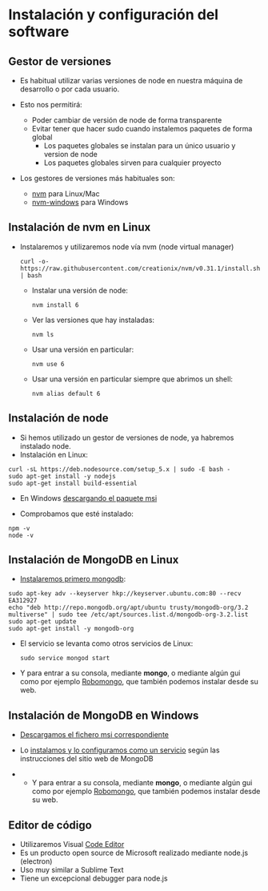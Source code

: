 # Instalación y configuración del software

## Gestor de versiones

* Es habitual utilizar varias versiones de node en nuestra máquina de desarrollo o por cada usuario.
* Esto nos permitirá:
  * Poder cambiar de versión de node de forma transparente
  * Evitar tener que hacer sudo cuando instalemos paquetes de forma global
    * Los paquetes globales se instalan para un único usuario y version de node
    * Los paquetes globales sirven para cualquier proyecto

* Los gestores de versiones más habituales son:
  * [nvm](https://github.com/creationix/nvm) para Linux/Mac
  * [nvm-windows](https://github.com/coreybutler/nvm-windows) para Windows


## Instalación de nvm en Linux

* Instalaremos y utilizaremos node vía nvm \(node virtual manager\)

  ```
  curl -o- https://raw.githubusercontent.com/creationix/nvm/v0.31.1/install.sh | bash
  ```

  * Instalar una versión de node:

    ```
    nvm install 6
    ```

  * Ver las versiones que hay instaladas:

    ```
    nvm ls
    ```

  * Usar una versión en particular:

    ```
    nvm use 6
    ```
  
  * Usar una versión en particular siempre que abrimos un shell:

    ```
    nvm alias default 6
    ```

## Instalación de node

* Si hemos utilizado un gestor de versiones de node, ya habremos instalado node.
* Instalación en Linux: 

```
curl -sL https://deb.nodesource.com/setup_5.x | sudo -E bash -
sudo apt-get install -y nodejs
sudo apt-get install build-essential
```

* En Windows [descargando el paquete msi](https://github.com/coreybutler/nvm-windows)

* Comprobamos que esté instalado:

```
npm -v
node -v
```


## Instalación de MongoDB en Linux

* [Instalaremos primero mongodb](https://docs.mongodb.com/master/tutorial/install-mongodb-on-ubuntu/):

```
sudo apt-key adv --keyserver hkp://keyserver.ubuntu.com:80 --recv EA312927
echo "deb http://repo.mongodb.org/apt/ubuntu trusty/mongodb-org/3.2 multiverse" | sudo tee /etc/apt/sources.list.d/mongodb-org-3.2.list
sudo apt-get update
sudo apt-get install -y mongodb-org
```

* El servicio se levanta como otros servicios de Linux:

  ```
  sudo service mongod start
  ```

* Y para entrar a su consola, mediante **mongo**, o mediante algún gui como por ejemplo [Robomongo](https://robomongo.org/), que también podemos instalar desde su web.


## Instalación de MongoDB en Windows
- [Descargamos el fichero msi correspondiente](https://www.mongodb.com/download-center#community)
- Lo [instalamos y lo configuramos como un servicio](https://docs.mongodb.com/manual/tutorial/install-mongodb-on-windows/) según las instrucciones del sitio web de MongoDB

- * Y para entrar a su consola, mediante **mongo**, o mediante algún gui como por ejemplo [Robomongo](https://robomongo.org/), que también podemos instalar desde su web.
 

## Editor de código
* Utilizaremos Visual [Code Editor](https://code.visualstudio.com/)
* Es un producto open source de Microsoft realizado mediante node.js (electron)
* Uso muy similar a Sublime Text
* Tiene un excepcional debugger para node.js







